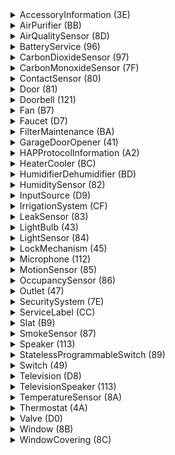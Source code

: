 <details><summary>AccessoryInformation (3E)</summary><table>
<tr><td>Characteristic</td><td>Format></td>
<tr><td><b>Identify (14)</b></td><td>BOOL</td></tr>
<tr><td>FirmwareRevision (52)</td><td>STRING</td></tr>
<tr><td>Manufacturer (20)</td><td>STRING</td></tr>
<tr><td>Model (21)</td><td>STRING</td></tr>
<tr><td>Name (23)</td><td>STRING</td></tr>
<tr><td>SerialNumber (30)</td><td>STRING</td></tr>
<tr><td>HardwareRevision (53)</td><td>STRING</td></tr>
<tr><td>AccessoryFlags (A6)</td><td>UINT32</td></tr>
</table></details>
<details><summary>AirPurifier (BB)</summary><table>
<tr><td>Characteristic</td><td>Format></td>
<tr><td><b>Active (B0)</b></td><td>UINT8</td></tr>
<tr><td><b>CurrentAirPurifierState (A9)</b></td><td>UINT8</td></tr>
<tr><td><b>TargetAirPurifierState (A8)</b></td><td>UINT8</td></tr>
<tr><td>Name (23)</td><td>STRING</td></tr>
<tr><td>RotationSpeed (29)</td><td>FLOAT</td></tr>
<tr><td>SwingMode (B6)</td><td>UINT8</td></tr>
<tr><td>LockPhysicalControls (A7)</td><td>UINT8</td></tr>
</table></details>
<details><summary>AirQualitySensor (8D)</summary><table>
<tr><td>Characteristic</td><td>Format></td>
<tr><td><b>AirQuality (95)</b></td><td>UINT8</td></tr>
<tr><td>Name (23)</td><td>STRING</td></tr>
<tr><td>OzoneDensity (C3)</td><td>FLOAT</td></tr>
<tr><td>NitrogenDioxideDensity (C4)</td><td>FLOAT</td></tr>
<tr><td>SulphurDioxideDensity (C5)</td><td>FLOAT</td></tr>
<tr><td>PM25Density (C6)</td><td>FLOAT</td></tr>
<tr><td>PM10Density (C7)</td><td>FLOAT</td></tr>
<tr><td>VOCDensity (C8)</td><td>FLOAT</td></tr>
<tr><td>StatusActive (75)</td><td>BOOL</td></tr>
<tr><td>StatusFault (77)</td><td>UINT8</td></tr>
<tr><td>StatusTampered (7A)</td><td>UINT8</td></tr>
<tr><td>StatusLowBattery (79)</td><td>UINT8</td></tr>
</table></details>
<details><summary>BatteryService (96)</summary><table>
<tr><td>Characteristic</td><td>Format></td>
<tr><td><b>BatteryLevel (68)</b></td><td>UINT8</td></tr>
<tr><td><b>ChargingState (8F)</b></td><td>UINT8</td></tr>
<tr><td><b>StatusLowBattery (79)</b></td><td>UINT8</td></tr>
<tr><td>Name (23)</td><td>STRING</td></tr>
</table></details>
<details><summary>CarbonDioxideSensor (97)</summary><table>
<tr><td>Characteristic</td><td>Format></td>
<tr><td><b>CarbonDioxideDetected (92)</b></td><td>UINT8</td></tr>
<tr><td>Name (23)</td><td>STRING</td></tr>
<tr><td>StatusActive (75)</td><td>BOOL</td></tr>
<tr><td>StatusFault (77)</td><td>UINT8</td></tr>
<tr><td>StatusTampered (7A)</td><td>UINT8</td></tr>
<tr><td>StatusLowBattery (79)</td><td>UINT8</td></tr>
<tr><td>CarbonDioxideLevel (93)</td><td>FLOAT</td></tr>
<tr><td>CarbonDioxidePeakLevel (94)</td><td>FLOAT</td></tr>
</table></details>
<details><summary>CarbonMonoxideSensor (7F)</summary><table>
<tr><td>Characteristic</td><td>Format></td>
<tr><td><b>CarbonMonoxideDetected (69)</b></td><td>UINT8</td></tr>
<tr><td>Name (23)</td><td>STRING</td></tr>
<tr><td>StatusActive (75)</td><td>BOOL</td></tr>
<tr><td>StatusFault (77)</td><td>UINT8</td></tr>
<tr><td>StatusTampered (7A)</td><td>UINT8</td></tr>
<tr><td>StatusLowBattery (79)</td><td>UINT8</td></tr>
<tr><td>CarbonMonoxideLevel (90)</td><td>FLOAT</td></tr>
<tr><td>CarbonMonoxidePeakLevel (91)</td><td>FLOAT</td></tr>
</table></details>
<details><summary>ContactSensor (80)</summary><table>
<tr><td>Characteristic</td><td>Format></td>
<tr><td><b>ContactSensorState (6A)</b></td><td>UINT8</td></tr>
<tr><td>Name (23)</td><td>STRING</td></tr>
<tr><td>StatusActive (75)</td><td>BOOL</td></tr>
<tr><td>StatusFault (77)</td><td>UINT8</td></tr>
<tr><td>StatusTampered (7A)</td><td>UINT8</td></tr>
<tr><td>StatusLowBattery (79)</td><td>UINT8</td></tr>
</table></details>
<details><summary>Door (81)</summary><table>
<tr><td>Characteristic</td><td>Format></td>
<tr><td><b>CurrentPosition (6D)</b></td><td>UINT8</td></tr>
<tr><td><b>TargetPosition (7C)</b></td><td>UINT8</td></tr>
<tr><td><b>PositionState (72)</b></td><td>UINT8</td></tr>
<tr><td>Name (23)</td><td>STRING</td></tr>
<tr><td>HoldPosition (6F)</td><td>BOOL</td></tr>
<tr><td>ObstructionDetected (24)</td><td>BOOL</td></tr>
</table></details>
<details><summary>Doorbell (121)</summary><table>
<tr><td>Characteristic</td><td>Format></td>
<tr><td><b>ProgrammableSwitchEvent (73)</b></td><td>UINT8</td></tr>
<tr><td>Name (23)</td><td>STRING</td></tr>
<tr><td>Volume (119)</td><td>UINT8</td></tr>
<tr><td>Brightness (8)</td><td>INT</td></tr>
</table></details>
<details><summary>Fan (B7)</summary><table>
<tr><td>Characteristic</td><td>Format></td>
<tr><td><b>Active (B0)</b></td><td>UINT8</td></tr>
<tr><td>Name (23)</td><td>STRING</td></tr>
<tr><td>CurrentFanState (AF)</td><td>UINT8</td></tr>
<tr><td>TargetFanState (BF)</td><td>UINT8</td></tr>
<tr><td>RotationDirection (28)</td><td>INT</td></tr>
<tr><td>RotationSpeed (29)</td><td>FLOAT</td></tr>
<tr><td>SwingMode (B6)</td><td>UINT8</td></tr>
<tr><td>LockPhysicalControls (A7)</td><td>UINT8</td></tr>
</table></details>
<details><summary>Faucet (D7)</summary><table>
<tr><td>Characteristic</td><td>Format></td>
<tr><td><b>Active (B0)</b></td><td>UINT8</td></tr>
<tr><td>StatusFault (77)</td><td>UINT8</td></tr>
<tr><td>Name (23)</td><td>STRING</td></tr>
</table></details>
<details><summary>FilterMaintenance (BA)</summary><table>
<tr><td>Characteristic</td><td>Format></td>
<tr><td><b>FilterChangeIndication (AC)</b></td><td>UINT8</td></tr>
<tr><td>Name (23)</td><td>STRING</td></tr>
<tr><td>FilterLifeLevel (AB)</td><td>FLOAT</td></tr>
<tr><td>ResetFilterIndication (AD)</td><td>UINT8</td></tr>
</table></details>
<details><summary>GarageDoorOpener (41)</summary><table>
<tr><td>Characteristic</td><td>Format></td>
<tr><td><b>CurrentDoorState (E)</b></td><td>UINT8</td></tr>
<tr><td><b>TargetDoorState (32)</b></td><td>UINT8</td></tr>
<tr><td><b>ObstructionDetected (24)</b></td><td>BOOL</td></tr>
<tr><td>LockCurrentState (1D)</td><td>UINT8</td></tr>
<tr><td>LockTargetState (1E)</td><td>UINT8</td></tr>
<tr><td>Name (23)</td><td>STRING</td></tr>
</table></details>
<details><summary>HAPProtocolInformation (A2)</summary><table>
<tr><td>Characteristic</td><td>Format></td>
<tr><td><b>Version (37)</b></td><td>STRING</td></tr>
</table></details>
<details><summary>HeaterCooler (BC)</summary><table>
<tr><td>Characteristic</td><td>Format></td>
<tr><td><b>Active (B0)</b></td><td>UINT8</td></tr>
<tr><td><b>CurrentTemperature (11)</b></td><td>FLOAT</td></tr>
<tr><td><b>CurrentHeaterCoolerState (B1)</b></td><td>UINT8</td></tr>
<tr><td><b>TargetHeaterCoolerState (B2)</b></td><td>UINT8</td></tr>
<tr><td>Name (23)</td><td>STRING</td></tr>
<tr><td>RotationSpeed (29)</td><td>FLOAT</td></tr>
<tr><td>TemperatureDisplayUnits (36)</td><td>UINT8</td></tr>
<tr><td>SwingMode (B6)</td><td>UINT8</td></tr>
<tr><td>CoolingThresholdTemperature (D)</td><td>FLOAT</td></tr>
<tr><td>HeatingThresholdTemperature (12)</td><td>FLOAT</td></tr>
<tr><td>LockPhysicalControls (A7)</td><td>UINT8</td></tr>
</table></details>
<details><summary>HumidifierDehumidifier (BD)</summary><table>
<tr><td>Characteristic</td><td>Format></td>
<tr><td><b>Active (B0)</b></td><td>UINT8</td></tr>
<tr><td><b>CurrentRelativeHumidity (10)</b></td><td>FLOAT</td></tr>
<tr><td><b>CurrentHumidifierDehumidifierState (B3)</b></td><td>UINT8</td></tr>
<tr><td><b>TargetHumidifierDehumidifierState (B4)</b></td><td>UINT8</td></tr>
<tr><td>Name (23)</td><td>STRING</td></tr>
<tr><td>RelativeHumidityDehumidifierThreshold (C9)</td><td>FLOAT</td></tr>
<tr><td>RelativeHumidityHumidifierThreshold (CA)</td><td>FLOAT</td></tr>
<tr><td>RotationSpeed (29)</td><td>FLOAT</td></tr>
<tr><td>SwingMode (B6)</td><td>UINT8</td></tr>
<tr><td>WaterLevel (B5)</td><td>FLOAT</td></tr>
<tr><td>LockPhysicalControls (A7)</td><td>UINT8</td></tr>
</table></details>
<details><summary>HumiditySensor (82)</summary><table>
<tr><td>Characteristic</td><td>Format></td>
<tr><td><b>CurrentRelativeHumidity (10)</b></td><td>FLOAT</td></tr>
<tr><td>Name (23)</td><td>STRING</td></tr>
<tr><td>StatusActive (75)</td><td>BOOL</td></tr>
<tr><td>StatusFault (77)</td><td>UINT8</td></tr>
<tr><td>StatusTampered (7A)</td><td>UINT8</td></tr>
<tr><td>StatusLowBattery (79)</td><td>UINT8</td></tr>
</table></details>
<details><summary>InputSource (D9)</summary><table>
<tr><td>Characteristic</td><td>Format></td>
<tr><td>ConfiguredName (E3)</td><td>STRING</td></tr>
<tr><td>IsConfigured (D6)</td><td>UINT8</td></tr>
<tr><td><b>Identifier (E6)</b></td><td>UINT32</td></tr>
<tr><td>CurrentVisibilityState (135)</td><td>UINT8</td></tr>
<tr><td>TargetVisibilityState (134)</td><td>UINT8</td></tr>
</table></details>
<details><summary>IrrigationSystem (CF)</summary><table>
<tr><td>Characteristic</td><td>Format></td>
<tr><td><b>Active (B0)</b></td><td>UINT8</td></tr>
<tr><td><b>ProgramMode (D1)</b></td><td>UINT8</td></tr>
<tr><td><b>InUse (D2)</b></td><td>UINT8</td></tr>
<tr><td>RemainingDuration (D4)</td><td>UINT32</td></tr>
<tr><td>StatusFault (77)</td><td>UINT8</td></tr>
</table></details>
<details><summary>LeakSensor (83)</summary><table>
<tr><td>Characteristic</td><td>Format></td>
<tr><td><b>LeakDetected (70)</b></td><td>UINT8</td></tr>
<tr><td>Name (23)</td><td>STRING</td></tr>
<tr><td>StatusActive (75)</td><td>BOOL</td></tr>
<tr><td>StatusFault (77)</td><td>UINT8</td></tr>
<tr><td>StatusTampered (7A)</td><td>UINT8</td></tr>
<tr><td>StatusLowBattery (79)</td><td>UINT8</td></tr>
</table></details>
<details><summary>LightBulb (43)</summary><table>
<tr><td>Characteristic</td><td>Format></td>
<tr><td><b>On (25)</b></td><td>BOOL</td></tr>
<tr><td>Brightness (8)</td><td>INT</td></tr>
<tr><td>Hue (13)</td><td>FLOAT</td></tr>
<tr><td>Name (23)</td><td>STRING</td></tr>
<tr><td>Saturation (2F)</td><td>FLOAT</td></tr>
<tr><td>ColorTemperature (CE)</td><td>UINT32</td></tr>
</table></details>
<details><summary>LightSensor (84)</summary><table>
<tr><td>Characteristic</td><td>Format></td>
<tr><td><b>CurrentAmbientLightLevel (6B)</b></td><td>FLOAT</td></tr>
<tr><td>Name (23)</td><td>STRING</td></tr>
<tr><td>StatusActive (75)</td><td>BOOL</td></tr>
<tr><td>StatusFault (77)</td><td>UINT8</td></tr>
<tr><td>StatusTampered (7A)</td><td>UINT8</td></tr>
<tr><td>StatusLowBattery (79)</td><td>UINT8</td></tr>
</table></details>
<details><summary>LockMechanism (45)</summary><table>
<tr><td>Characteristic</td><td>Format></td>
<tr><td><b>LockCurrentState (1D)</b></td><td>UINT8</td></tr>
<tr><td><b>LockTargetState (1E)</b></td><td>UINT8</td></tr>
<tr><td>Name (23)</td><td>STRING</td></tr>
</table></details>
<details><summary>Microphone (112)</summary><table>
<tr><td>Characteristic</td><td>Format></td>
<tr><td><b>Mute (11A)</b></td><td>BOOL</td></tr>
<tr><td>Name (23)</td><td>STRING</td></tr>
<tr><td>Volume (119)</td><td>UINT8</td></tr>
</table></details>
<details><summary>MotionSensor (85)</summary><table>
<tr><td>Characteristic</td><td>Format></td>
<tr><td><b>MotionDetected (22)</b></td><td>BOOL</td></tr>
<tr><td>Name (23)</td><td>STRING</td></tr>
<tr><td>StatusActive (75)</td><td>BOOL</td></tr>
<tr><td>StatusFault (77)</td><td>UINT8</td></tr>
<tr><td>StatusTampered (7A)</td><td>UINT8</td></tr>
<tr><td>StatusLowBattery (79)</td><td>UINT8</td></tr>
</table></details>
<details><summary>OccupancySensor (86)</summary><table>
<tr><td>Characteristic</td><td>Format></td>
<tr><td><b>OccupancyDetected (71)</b></td><td>UINT8</td></tr>
<tr><td>Name (23)</td><td>STRING</td></tr>
<tr><td>StatusActive (75)</td><td>BOOL</td></tr>
<tr><td>StatusFault (77)</td><td>UINT8</td></tr>
<tr><td>StatusTampered (7A)</td><td>UINT8</td></tr>
<tr><td>StatusLowBattery (79)</td><td>UINT8</td></tr>
</table></details>
<details><summary>Outlet (47)</summary><table>
<tr><td>Characteristic</td><td>Format></td>
<tr><td><b>On (25)</b></td><td>BOOL</td></tr>
<tr><td><b>OutletInUse (26)</b></td><td>BOOL</td></tr>
<tr><td>Name (23)</td><td>STRING</td></tr>
</table></details>
<details><summary>SecuritySystem (7E)</summary><table>
<tr><td>Characteristic</td><td>Format></td>
<tr><td><b>SecuritySystemCurrentState (66)</b></td><td>UINT8</td></tr>
<tr><td><b>SecuritySystemTargetState (67)</b></td><td>UINT8</td></tr>
<tr><td>Name (23)</td><td>STRING</td></tr>
<tr><td>SecuritySystemAlarmType (8E)</td><td>UINT8</td></tr>
<tr><td>StatusFault (77)</td><td>UINT8</td></tr>
<tr><td>StatusTampered (7A)</td><td>UINT8</td></tr>
</table></details>
<details><summary>ServiceLabel (CC)</summary><table>
<tr><td>Characteristic</td><td>Format></td>
<tr><td><b>ServiceLabelNamespace (CD)</b></td><td>UINT8</td></tr>
</table></details>
<details><summary>Slat (B9)</summary><table>
<tr><td>Characteristic</td><td>Format></td>
<tr><td><b>CurrentSlatState (AA)</b></td><td>UINT8</td></tr>
<tr><td><b>SlatType (C0)</b></td><td>UINT8</td></tr>
<tr><td>Name (23)</td><td>STRING</td></tr>
<tr><td>SwingMode (B6)</td><td>UINT8</td></tr>
<tr><td>CurrentTiltAngle (C1)</td><td>INT</td></tr>
<tr><td>TargetTiltAngle (C2)</td><td>INT</td></tr>
</table></details>
<details><summary>SmokeSensor (87)</summary><table>
<tr><td>Characteristic</td><td>Format></td>
<tr><td><b>SmokeDetected (76)</b></td><td>UINT8</td></tr>
<tr><td>Name (23)</td><td>STRING</td></tr>
<tr><td>StatusActive (75)</td><td>BOOL</td></tr>
<tr><td>StatusFault (77)</td><td>UINT8</td></tr>
<tr><td>StatusTampered (7A)</td><td>UINT8</td></tr>
<tr><td>StatusLowBattery (79)</td><td>UINT8</td></tr>
</table></details>
<details><summary>Speaker (113)</summary><table>
<tr><td>Characteristic</td><td>Format></td>
<tr><td><b>Mute (11A)</b></td><td>BOOL</td></tr>
<tr><td>Name (23)</td><td>STRING</td></tr>
<tr><td>Volume (119)</td><td>UINT8</td></tr>
</table></details>
<details><summary>StatelessProgrammableSwitch (89)</summary><table>
<tr><td>Characteristic</td><td>Format></td>
<tr><td><b>ProgrammableSwitchEvent (73)</b></td><td>UINT8</td></tr>
<tr><td>Name (23)</td><td>STRING</td></tr>
<tr><td>ServiceLabelIndex (CB)</td><td>UINT8</td></tr>
</table></details>
<details><summary>Switch (49)</summary><table>
<tr><td>Characteristic</td><td>Format></td>
<tr><td><b>On (25)</b></td><td>BOOL</td></tr>
<tr><td>Name (23)</td><td>STRING</td></tr>
</table></details>
<details><summary>Television (D8)</summary><table>
<tr><td>Characteristic</td><td>Format></td>
<tr><td><b>Active (B0)</b></td><td>UINT8</td></tr>
<tr><td>ConfiguredName (E3)</td><td>STRING</td></tr>
<tr><td>ActiveIdentifier (E7)</td><td>UINT32</td></tr>
<tr><td>RemoteKey (E1)</td><td>UINT8</td></tr>
<tr><td>PowerModeSelection (DF)</td><td>UINT8</td></tr>
</table></details>
<details><summary>TelevisionSpeaker (113)</summary><table>
<tr><td>Characteristic</td><td>Format></td>
<tr><td><b>VolumeControlType (E9)</b></td><td>UINT8</td></tr>
<tr><td><b>VolumeSelector (EA)</b></td><td>UINT8</td></tr>
</table></details>
<details><summary>TemperatureSensor (8A)</summary><table>
<tr><td>Characteristic</td><td>Format></td>
<tr><td><b>CurrentTemperature (11)</b></td><td>FLOAT</td></tr>
<tr><td>Name (23)</td><td>STRING</td></tr>
<tr><td>StatusActive (75)</td><td>BOOL</td></tr>
<tr><td>StatusFault (77)</td><td>UINT8</td></tr>
<tr><td>StatusTampered (7A)</td><td>UINT8</td></tr>
<tr><td>StatusLowBattery (79)</td><td>UINT8</td></tr>
</table></details>
<details><summary>Thermostat (4A)</summary><table>
<tr><td>Characteristic</td><td>Format></td>
<tr><td><b>CurrentHeatingCoolingState (F)</b></td><td>UINT8</td></tr>
<tr><td><b>TargetHeatingCoolingState (33)</b></td><td>UINT8</td></tr>
<tr><td><b>CurrentTemperature (11)</b></td><td>FLOAT</td></tr>
<tr><td><b>TargetTemperature (35)</b></td><td>FLOAT</td></tr>
<tr><td><b>TemperatureDisplayUnits (36)</b></td><td>UINT8</td></tr>
<tr><td>CoolingThresholdTemperature (D)</td><td>FLOAT</td></tr>
<tr><td>CurrentRelativeHumidity (10)</td><td>FLOAT</td></tr>
<tr><td>HeatingThresholdTemperature (12)</td><td>FLOAT</td></tr>
<tr><td>Name (23)</td><td>STRING</td></tr>
<tr><td>TargetRelativeHumidity (34)</td><td>FLOAT</td></tr>
</table></details>
<details><summary>Valve (D0)</summary><table>
<tr><td>Characteristic</td><td>Format></td>
<tr><td><b>Active (B0)</b></td><td>UINT8</td></tr>
<tr><td><b>InUse (D2)</b></td><td>UINT8</td></tr>
<tr><td><b>ValveType (D5)</b></td><td>UINT8</td></tr>
<tr><td>SetDuration (D3)</td><td>UINT32</td></tr>
<tr><td>RemainingDuration (D4)</td><td>UINT32</td></tr>
<tr><td>IsConfigured (D6)</td><td>UINT8</td></tr>
<tr><td>ServiceLabelIndex (CB)</td><td>UINT8</td></tr>
<tr><td>StatusFault (77)</td><td>UINT8</td></tr>
<tr><td>Name (23)</td><td>STRING</td></tr>
</table></details>
<details><summary>Window (8B)</summary><table>
<tr><td>Characteristic</td><td>Format></td>
<tr><td><b>CurrentPosition (6D)</b></td><td>UINT8</td></tr>
<tr><td><b>TargetPosition (7C)</b></td><td>UINT8</td></tr>
<tr><td><b>PositionState (72)</b></td><td>UINT8</td></tr>
<tr><td>Name (23)</td><td>STRING</td></tr>
<tr><td>HoldPosition (6F)</td><td>BOOL</td></tr>
<tr><td>ObstructionDetected (24)</td><td>BOOL</td></tr>
</table></details>
<details><summary>WindowCovering (8C)</summary><table>
<tr><td>Characteristic</td><td>Format></td>
<tr><td><b>TargetPosition (7C)</b></td><td>UINT8</td></tr>
<tr><td><b>CurrentPosition (6D)</b></td><td>UINT8</td></tr>
<tr><td><b>PositionState (72)</b></td><td>UINT8</td></tr>
<tr><td>Name (23)</td><td>STRING</td></tr>
<tr><td>HoldPosition (6F)</td><td>BOOL</td></tr>
<tr><td>CurrentHorizontalTiltAngle (6C)</td><td>INT</td></tr>
<tr><td>TargetHorizontalTiltAngle (7B)</td><td>INT</td></tr>
<tr><td>CurrentVerticalTiltAngle (6E)</td><td>INT</td></tr>
<tr><td>TargetVerticalTiltAngle (7D)</td><td>INT</td></tr>
<tr><td>ObstructionDetected (24)</td><td>BOOL</td></tr>
</table></details>
